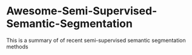 # Awesome-Semi-Supervised-Semantic-Segmentation
This is a summary of of recent semi-supervised semantic segmentation methods
